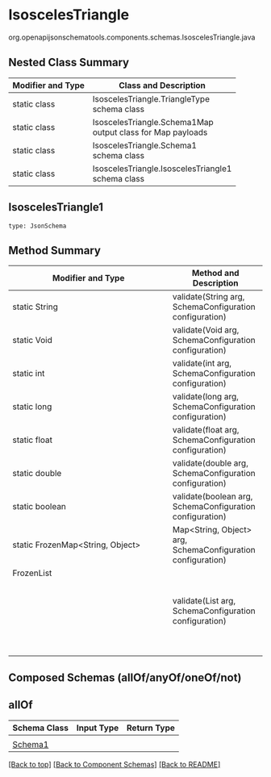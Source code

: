 # IsoscelesTriangle
org.openapijsonschematools.components.schemas.IsoscelesTriangle.java

## Nested Class Summary
| Modifier and Type | Class and Description |
| ----------------- | ---------------------- |
| static class | IsoscelesTriangle.TriangleType<br> schema class |
| static class | IsoscelesTriangle.Schema1Map<br> output class for Map payloads |
| static class | IsoscelesTriangle.Schema1<br> schema class |
| static class | IsoscelesTriangle.IsoscelesTriangle1<br> schema class |

## IsoscelesTriangle1
```
type: JsonSchema
```

## Method Summary
| Modifier and Type | Method and Description |
| ----------------- | ---------------------- |
| static String | validate(String arg, SchemaConfiguration configuration) |
| static Void | validate(Void arg, SchemaConfiguration configuration) |
| static int | validate(int arg, SchemaConfiguration configuration) |
| static long | validate(long arg, SchemaConfiguration configuration) |
| static float | validate(float arg, SchemaConfiguration configuration) |
| static double | validate(double arg, SchemaConfiguration configuration) |
| static boolean | validate(boolean arg, SchemaConfiguration configuration) |
| static FrozenMap<String, Object> | Map<String, Object> arg, SchemaConfiguration configuration) |
| FrozenList<Object> | validate(List<Object> arg, SchemaConfiguration configuration) |

## Composed Schemas (allOf/anyOf/oneOf/not)
## allOf
Schema Class | Input Type | Return Type
------------ | ---------- | -----------
 |  | 
[Schema1](#) |  | 


[[Back to top]](#top) [[Back to Component Schemas]](../../../README.md#Component-Schemas) [[Back to README]](../../../README.md)
